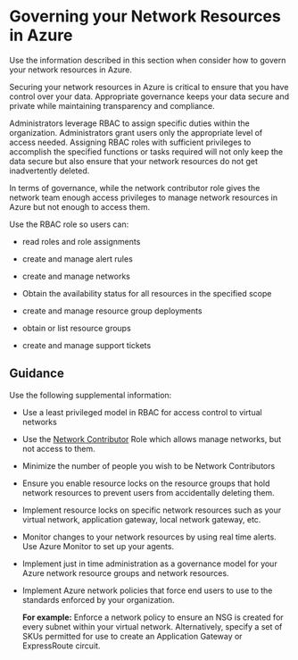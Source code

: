 # Governing your Network Resources in Azure

Use the information described in this section when consider how to govern your network resources in Azure.

Securing your network resources in Azure is critical to ensure that you have control over your data. Appropriate governance keeps your data secure and private while maintaining transparency and compliance.

Administrators leverage RBAC to assign specific duties within the organization. Administrators  grant users only the appropriate level of access needed. Assigning RBAC roles with sufficient privileges to accomplish the specified functions or tasks required will not only keep the data secure but also ensure that your network resources do not get inadvertently deleted. 

In terms of governance, while the network contributor role gives the network team enough access privileges to manage network resources in Azure but not enough to access them. 

Use the RBAC role so users can:
	
   - read roles and role assignments
	
   - create and manage alert rules
	
   - create and manage networks
	
   - Obtain the availability status for all resources in the specified scope
	
   - create and manage resource group deployments
	
   - obtain or list resource groups
	
   - create and manage support tickets



## Guidance

Use the following supplemental information:

   - Use a least privileged model in RBAC for access control to virtual networks
	
   - Use the [Network Contributor](https://docs.microsoft.com/en-us/azure/role-based-access-control/built-in-roles#network-contributor) Role which allows manage networks, but not access to them.
	
   - Minimize the number of people you wish to be Network Contributors
	
   - Ensure you enable resource locks on the resource groups that hold network resources to prevent users from accidentally deleting them.
	
   - Implement resource locks on specific network resources such as your virtual network, application gateway, local network gateway, etc.
	
   - Monitor changes to your network resources by using real time alerts. Use Azure Monitor to set up your agents.
	
   - Implement just in time administration as a governance model for your Azure network resource groups and network resources.
	
   - Implement Azure network policies that force end users to use to the standards enforced by your organization. 
	
       **For example:**  Enforce a network policy to ensure an NSG is created for every subnet within your virtual network. Alternatively, specify a set of SKUs permitted for use to create an Application Gateway or ExpressRoute circuit.
